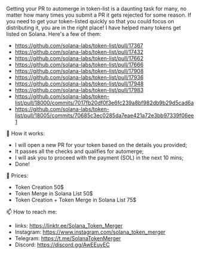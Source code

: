 Getting your PR to automerge in token-list is a daunting task for many, no matter how many times you submit a PR it gets rejected for some reason. 
If you need to get your token-listed quickly so that you could focus on distributing it, you are in the right place! I have helped many tokens get listed on Solana. 
Here's a few of them:

- https://github.com/solana-labs/token-list/pull/17367
- https://github.com/solana-labs/token-list/pull/17432
- https://github.com/solana-labs/token-list/pull/17662
- https://github.com/solana-labs/token-list/pull/17666
- https://github.com/solana-labs/token-list/pull/17908
- https://github.com/solana-labs/token-list/pull/17936
- https://github.com/solana-labs/token-list/pull/17948
- https://github.com/solana-labs/token-list/pull/17983
- https://github.com/solana-labs/token-list/pull/18000/commits/7017fb20df0f3e6fc239a8bf982db9b29d5cad6a
- https://github.com/solana-labs/token-list/pull/18005/commits/70685c3ec0285da7eae421a72e3bb97339f06ee1


👋 How it works: 
- I will open a new PR for your token based on the details you provided;
- It passes all the checks and qualifies for automerge;   
- I will ask you to proceed with the payment (SOL) in the next 10 mins;
- Done!


💞️ Prices:
- Token Creation 50$
- Token Merge in Solana List 50$
- Token Creation + Token Merge in Solana List 75$


📫 How to reach me:
- links: https://linktr.ee/Solana_Token_Merger
- Instagram: https://www.instagram.com/solana_token_merger
- Telegram: https://t.me/SolanaTokenMerger
- Discord: https://discord.gg/AwEEuyEC

